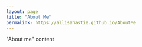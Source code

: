 ```yaml
---
layout: page
title: "About Me"
permalink: https://allisahastie.github.io/AboutMe
---
```


"About me" content
